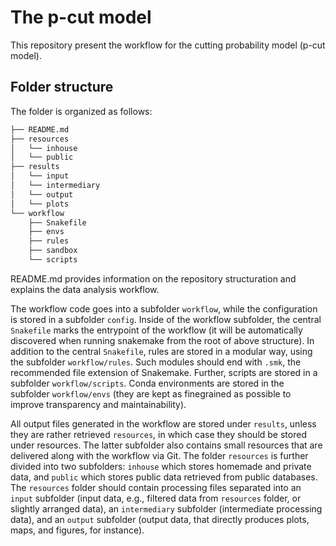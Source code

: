 # The p-cut model
This repository present the workflow for the cutting probability model (p-cut model).

## Folder structure
The folder is organized as follows:

```bash
├── README.md
├── resources
│   └── inhouse
│   └── public
├── results
│   └── input
│   └── intermediary
│   └── output
│   └── plots
└── workflow
    ├── Snakefile
    ├── envs
    ├── rules
    ├── sandbox
    └── scripts
```


README.md provides information on the repository structuration and explains the data analysis workflow.
 
The workflow code goes into a subfolder `workflow`, while the configuration is stored in a subfolder `config`. Inside of the workflow subfolder, the central `Snakefile` marks the entrypoint of the workflow (it will be automatically discovered when running snakemake from the root of above structure). In addition to the central `Snakefile`, rules are stored in a modular way, using the subfolder `workflow/rules`. Such modules should end with `.smk`, the recommended file extension of Snakemake. Further, scripts are stored in a subfolder `workflow/scripts`. Conda environments are stored in the subfolder `workflow/envs` (they are kept as finegrained as possible to improve transparency and maintainability).

All output files generated in the workflow are stored under `results`, unless they are rather retrieved `resources`, in which case they should be stored under resources. The latter subfolder also contains small resources that are delivered along with the workflow via Git. The folder `resources` is further divided into two subfolders: `inhouse` which stores homemade and private data, and `public` which stores public data retrieved from public databases. The `resources` folder should contain processing files separated into an `input` subfolder (input data, e.g., filtered data from `resources` folder, or slightly arranged data), an `intermediary` subfolder (intermediate processing data), and an `output` subfolder (output data, that directly produces plots, maps, and figures, for instance).
